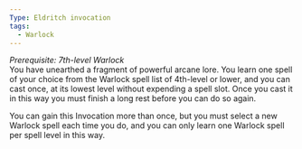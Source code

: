 ```yaml
---
Type: Eldritch invocation
tags:
  - Warlock
---
```

_Prerequisite: 7th-level Warlock_  
You have unearthed a fragment of powerful arcane lore. You learn one spell of your choice from the Warlock spell list of 4th-level or lower, and you can cast once, at its lowest level without expending a spell slot. Once you cast it in this way you must finish a long rest before you can do so again.

You can gain this Invocation more than once, but you must select a new Warlock spell each time you do, and you can only learn one Warlock spell per spell level in this way.